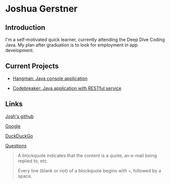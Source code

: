 # Joshua Gerstner

## Introduction

I'm a self-motivated quick learner, currently attending the Deep Dive Coding Java. My plan after graduation is to look for employment in app development.

## Current Projects

* [Hangman: Java console application](https://bitbucket.org/ddc-nmhsd/hangman-bugfix/src/main/)

* [Codebreaker: Java application with RESTful service](https://github.com/gerstnerj/codebreaker-service)

## Links

[Josh's github](https://github.com/gerstnerj "Josh's github")

[Google](https://www.google.com "Google home page")

[DuckDuckGo](https://duckduckgo.com)

[Questions](https://lmgtfy.com)

> A blockquote indicates that the content is a quote, an e-mail being replied to, etc.
> 
> Every line (blank or not) of a blockquote begins with `>`, followed by a space.
